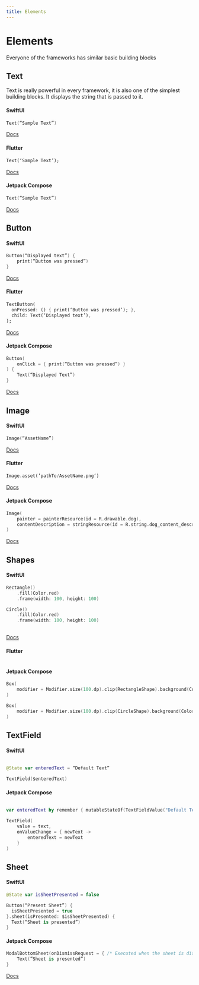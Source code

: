 ```yaml
---
title: Elements
---
```

# Elements 

Everyone of the frameworks has similar basic building blocks

## Text

Text is really powerful in every framework, it is also one of the simplest building blocks. It displays the string that is passed to it.

#### SwiftUI

```Swift
Text(“Sample Text”)
```

[Docs](https://developer.apple.com/documentation/swiftui/text)

#### Flutter

```Dart
Text(‘Sample Text’);
```

[Docs](https://api.flutter.dev/flutter/widgets/Text-class.html)

#### Jetpack Compose

```Kotlin
Text(“Sample Text”)
```

[Docs](https://developer.android.com/jetpack/compose/text)

## Button

#### SwiftUI

```Swift
Button(“Displayed text”) {
    print(“Button was pressed”)
}
```

[Docs](https://developer.apple.com/documentation/swiftui/button)

#### Flutter

```Dart
TextButton(
  onPressed: () { print(‘Button was pressed’); },
  child: Text(‘Displayed text’),
);

```
[Docs](https://api.flutter.dev/flutter/material/ButtonStyle-class.html#material-3-button-types)

#### Jetpack Compose

```Kotlin
Button(
    onClick = { print(“Button was pressed”) }
) {
    Text(“Displayed Text”)
}
```

[Docs](https://developer.android.com/reference/kotlin/androidx/compose/material3/package-summary#button)

## Image

#### SwiftUI
```Swift
Image(“AssetName”)
```

[Docs](https://developer.apple.com/documentation/swiftui/image)

#### Flutter

```Dart
Image.asset(’pathTo/AssetName.png‘)
```

[Docs](https://api.flutter.dev/flutter/widgets/Image/Image.asset.html)

#### Jetpack Compose

```Kotlin
Image(
    painter = painterResource(id = R.drawable.dog),
    contentDescription = stringResource(id = R.string.dog_content_description)
)
```

[Docs](https://api.flutter.dev/flutter/widgets/Image/Image.asset.html)

## Shapes

#### SwiftUI

```Swift
Rectangle()
    .fill(Color.red)
    .frame(width: 100, height: 100)

Circle()
    .fill(Color.red)
    .frame(width: 100, height: 100)
    
```
[Docs](https://developer.apple.com/documentation/swiftui/shape)

#### Flutter
```Dart

```

#### Jetpack Compose

```Kotlin
Box(
    modifier = Modifier.size(100.dp).clip(RectangleShape).background(Color.Red)
)

Box(
    modifier = Modifier.size(100.dp).clip(CircleShape).background(Color.Red)
)
```

## TextField

#### SwiftUI

```Swift

@State var enteredText = “Default Text”

TextField($enteredText)

```

#### Jetpack Compose

```Kotlin

var enteredText by remember { mutableStateOf(TextFieldValue("Default Text")) }

TextField(
    value = text,
    onValueChange = { newText ->
        enteredText = newText
    }
)
```

## Sheet

#### SwiftUI

```Swift
@State var isSheetPresented = false

Button(“Present Sheet”) {
  isSheetPresented = true
}.sheet(isPresented: $isSheetPresented) {
  Text(“Sheet is presented”)
}
```

#### Jetpack Compose

```Kotlin
ModalBottomSheet(onDismissRequest = { /* Executed when the sheet is dismissed */ }) {
    Text(”Sheet is presented”)
}
```

[Docs](https://developer.android.com/jetpack/compose/layouts/material#bottom-sheets)
